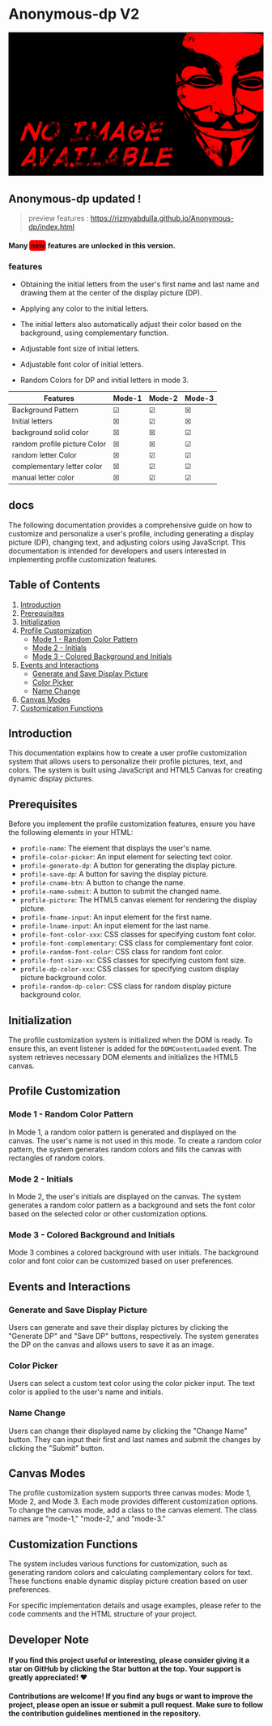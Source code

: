 # Anonymous-dp V2

![cover picture](./assets/cover.jpg)

## Anonymous-dp updated !

> preview features : https://rizmyabdulla.github.io/Anonymous-dp/index.html

#### Many <span style="background-color:red;border-radius:5px;padding:2px;font-weight:bold;">new</span> features are unlocked in this version.

### features

- Obtaining the initial letters from the user's first name and last name and drawing them at the center of the display picture (DP).

- Applying any color to the initial letters.

- The initial letters also automatically adjust their color based on the background, using complementary function.

- Adjustable font size of initial letters.

- Adjustable font color of initial letters.

- Random Colors for DP and initial letters in mode 3.

| Features                     | Mode-1  | Mode-2  | Mode-3  |
| ---------------------------- | ------- | ------- | ------- |
| Background Pattern           | &#9745; | &#9745; | &#9746; |
| Initial letters              | &#9746; | &#9745; | &#9746; |
| background solid color       | &#9746; | &#9746; | &#9745; |
| random profile picture Color | &#9746; | &#9746; | &#9745; |
| random letter Color          | &#9746; | &#9745; | &#9745; |
| complementary letter color   | &#9746; | &#9745; | &#9745; |
| manual letter color          | &#9746; | &#9745; | &#9745; |

## docs

The following documentation provides a comprehensive guide on how to customize and personalize a user's profile, including generating a display picture (DP), changing text, and adjusting colors using JavaScript. This documentation is intended for developers and users interested in implementing profile customization features.

## Table of Contents
1. [Introduction](#introduction)
2. [Prerequisites](#prerequisites)
3. [Initialization](#initialization)
4. [Profile Customization](#profile-customization)
   - [Mode 1 - Random Color Pattern](#mode-1-random-color-pattern)
   - [Mode 2 - Initials](#mode-2-initials)
   - [Mode 3 - Colored Background and Initials](#mode-3-colored-background-and-initials)
5. [Events and Interactions](#events-and-interactions)
   - [Generate and Save Display Picture](#generate-and-save-display-picture)
   - [Color Picker](#color-picker)
   - [Name Change](#name-change)
6. [Canvas Modes](#canvas-modes)
7. [Customization Functions](#customization-functions)

## Introduction

This documentation explains how to create a user profile customization system that allows users to personalize their profile pictures, text, and colors. The system is built using JavaScript and HTML5 Canvas for creating dynamic display pictures.

## Prerequisites

Before you implement the profile customization features, ensure you have the following elements in your HTML:

- `profile-name`: The element that displays the user's name.
- `profile-color-picker`: An input element for selecting text color.
- `profile-generate-dp`: A button for generating the display picture.
- `profile-save-dp`: A button for saving the display picture.
- `profile-cname-btn`: A button to change the name.
- `profile-name-submit`: A button to submit the changed name.
- `profile-picture`: The HTML5 canvas element for rendering the display picture.
- `profile-fname-input`: An input element for the first name.
- `profile-lname-input`: An input element for the last name.
- `profile-font-color-xxx`: CSS classes for specifying custom font color.
- `profile-font-complementary`: CSS class for complementary font color.
- `profile-random-font-color`: CSS class for random font color.
- `profile-font-size-xx`: CSS classes for specifying custom font size.
- `profile-dp-color-xxx`: CSS classes for specifying custom display picture background color.
- `profile-random-dp-color`: CSS class for random display picture background color.

## Initialization

The profile customization system is initialized when the DOM is ready. To ensure this, an event listener is added for the `DOMContentLoaded` event. The system retrieves necessary DOM elements and initializes the HTML5 canvas.

## Profile Customization

### Mode 1 - Random Color Pattern

In Mode 1, a random color pattern is generated and displayed on the canvas. The user's name is not used in this mode. To create a random color pattern, the system generates random colors and fills the canvas with rectangles of random colors.

### Mode 2 - Initials

In Mode 2, the user's initials are displayed on the canvas. The system generates a random color pattern as a background and sets the font color based on the selected color or other customization options.

### Mode 3 - Colored Background and Initials

Mode 3 combines a colored background with user initials. The background color and font color can be customized based on user preferences.

## Events and Interactions

### Generate and Save Display Picture

Users can generate and save their display pictures by clicking the "Generate DP" and "Save DP" buttons, respectively. The system generates the DP on the canvas and allows users to save it as an image.

### Color Picker

Users can select a custom text color using the color picker input. The text color is applied to the user's name and initials.

### Name Change

Users can change their displayed name by clicking the "Change Name" button. They can input their first and last names and submit the changes by clicking the "Submit" button.

## Canvas Modes

The profile customization system supports three canvas modes: Mode 1, Mode 2, and Mode 3. Each mode provides different customization options. To change the canvas mode, add a class to the canvas element. The class names are "mode-1," "mode-2," and "mode-3."

## Customization Functions

The system includes various functions for customization, such as generating random colors and calculating complementary colors for text. These functions enable dynamic display picture creation based on user preferences.

For specific implementation details and usage examples, please refer to the code comments and the HTML structure of your project.


## <span id="dev-note">Developer Note</span>

#### If you find this project useful or interesting, please consider giving it a star on GitHub by clicking the Star button at the top. Your support is greatly appreciated! &#10084;

#### Contributions are welcome! If you find any bugs or want to improve the project, please open an issue or submit a pull request. Make sure to follow the contribution guidelines mentioned in the repository.

